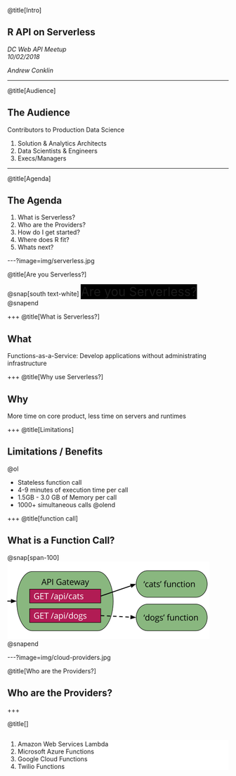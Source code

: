 @title[Intro]

## R API on Serverless  

_DC Web API Meetup_  
_10/02/2018_   

_Andrew Conklin_


---
@title[Audience]

## The Audience
Contributors to Production Data Science<br/>

<ol>
<li>Solution & Analytics Architects</li>
<li>Data Scientists & Engineers</li>
<li>Execs/Managers</li>
</ol>



---
@title[Agenda]

## The Agenda

<ol>
<li>What is Serverless?</li>
<li>Who are the Providers?</li>
<li>How do I get started?</li>
<li>Where does R fit?</li>
<li>Whats next?</li>
</ol>




---?image=img/serverless.jpg

@title[Are you Serverless?]

@snap[south text-white]
<span style="background-color:black;font-size:2em;">
Are you Serverless?
</span>
@snapend

+++
@title[What is Serverless?]

## What

Functions-as-a-Service: Develop applications without administrating infrastructure  

+++
@title[Why use Serverless?]

## Why

More time on core product, less time on servers and runtimes

+++
@title[Limitations]

## Limitations / Benefits

@ol
- Stateless function call
- 4-9 minutes of execution time per call
- 1.5GB - 3.0 GB of Memory per call
- 1000+ simultaneous calls
@olend

+++
@title[function call]

## What is a Function Call?

@snap[span-100]
![FUNCTIONCALL](img/function-call.png)
@snapend



---?image=img/cloud-providers.jpg

@title[Who are the Providers?]

## Who are the Providers?

+++

@title[]

##

<ol>
<li style="background-color:white">Amazon Web Services Lambda</li>
<li style="background-color:white">Microsoft Azure Functions</li>
<li style="background-color:white">Google Cloud Functions</li>
<li style="background-color:white">Twilio Functions</li>
</ol>

